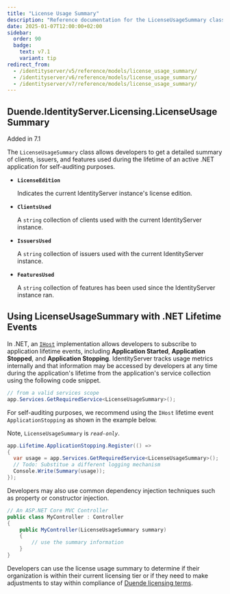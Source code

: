```yaml
---
title: "License Usage Summary"
description: "Reference documentation for the LicenseUsageSummary class which provides detailed information about clients, issuers, and features used in Duende IdentityServer for self-auditing and license compliance."
date: 2025-01-07T12:00:00+02:00
sidebar:
  order: 90
  badge:
    text: v7.1
    variant: tip
redirect_from:
  - /identityserver/v5/reference/models/license_usage_summary/
  - /identityserver/v6/reference/models/license_usage_summary/
  - /identityserver/v7/reference/models/license_usage_summary/
---
```


## Duende.IdentityServer.Licensing.LicenseUsageSummary

<span data-shb-badge data-shb-badge-variant="default">Added in 7.1</span>

The `LicenseUsageSummary` class allows developers to get a
detailed summary of clients, issuers, and features used
during the lifetime of an active .NET application for self-auditing
purposes.

* **`LicenseEdition`**

  Indicates the current IdentityServer instance's license edition.

* **`ClientsUsed`**

  A `string` collection of clients used with the current IdentityServer instance.

* **`IssuersUsed`**

  A `string` collection of issuers used with the current IdentityServer instance.

* **`FeaturesUsed`**

  A `string` collection of features has been used since the IdentityServer instance ran.

## Using LicenseUsageSummary with .NET Lifetime Events

In .NET, an [
`IHost`](https://learn.microsoft.com/en-us/dotnet/api/microsoft.extensions.hosting.ihostapplicationlifetime)
implementation allows developers to subscribe to application
lifetime events, including **Application Started**, **Application Stopped**,
and **Application Stopping**. IdentityServer tracks usage metrics internally
and that information may be accessed by developers at any time during the application's lifetime
from the application's service collection using the following code snippet.

```csharp
// from a valid services scope
app.Services.GetRequiredService<LicenseUsageSummary>();
```

For self-auditing purposes, we recommend using the `IHost` lifetime event `ApplicationStopping` as shown
in the example below.

Note, `LicenseUsageSummary` is *`read-only`*.

```csharp
app.Lifetime.ApplicationStopping.Register(() =>
{
  var usage = app.Services.GetRequiredService<LicenseUsageSummary>();
  // Todo: Substitue a different logging mechanism
  Console.Write(Summary(usage));
});
```

Developers may also use common dependency injection techniques
such as property or constructor injection.

```csharp
// An ASP.NET Core MVC Controller
public class MyController : Controller
{
    public MyController(LicenseUsageSummary summary)
    {
        // use the summary information    
    }
}
```

Developers can use the license usage summary to determine if their organization is
within their current licensing tier or if they need to make adjustments to
stay within compliance of [Duende licensing terms](https://duendesoftware.com/products/identityserver).
